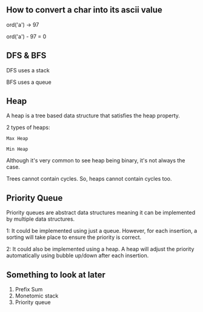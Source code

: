 ## How to convert a char into its ascii value
ord('a') -> 97

ord('a') - 97 = 0

## DFS & BFS
DFS uses a stack

BFS uses a queue

## Heap
A heap is a tree based data structure that satisfies the heap property.

2 types of heaps:

    Max Heap
    
    Min Heap

Although it's very common to see heap being binary, it's not always the case.

Trees cannot contain cycles. So, heaps cannot contain cycles too.

## Priority Queue
Priority queues are abstract data structures meaning it can be implemented by multiple data structures.

1: It could be implemented using just a queue. However, for each insertion, a sorting will take place to ensure the priority is correct.

2: It could also be implemented using a heap. A heap will adjust the priority automatically using bubble up/down after each insertion.

## Something to look at later
1. Prefix Sum
2. Monetomic stack
3. Priority queue
